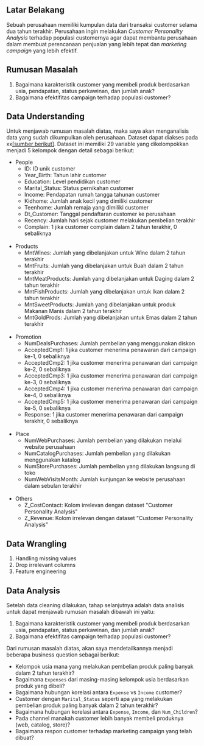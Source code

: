 ## **Latar Belakang**

Sebuah perusahaan memiliki kumpulan data dari transaksi customer selama dua tahun terakhir. Perusahaan ingin melakukan *Customer Personality Analysis* terhadap populasi customernya agar dapat membantu perusahaan dalam membuat perencanaan penjualan yang lebih tepat dan *marketing campaign* yang lebih efektif.

## **Rumusan Masalah**

1. Bagaimana karakteristik customer yang membeli produk berdasarkan usia, pendapatan, status perkawinan, dan jumlah anak?
2. Bagaimana efektifitas campaign terhadap populasi customer?

## **Data Understanding**

Untuk menjawab rumusan masalah diatas, maka saya akan menganalisis data yang sudah dikumpulkan oleh perusahaan. Dataset dapat diakses pada xx[[sumber berikut]](https://www.kaggle.com/datasets/imakash3011/customer-personality-analysis). Dataset ini memiliki 29 variable yang dikelompokkan menjadi 5 kelompok dengan detail sebagai berikut:

* People
    - ID: ID unik customer
    - Year_Birth: Tahun lahir customer
    - Education: Level pendidikan customer
    - Marital_Status: Status pernikahan customer
    - Income: Pendapatan rumah tangga tahunan customer
    - Kidhome: Jumlah anak kecil yang dimiliki customer
    - Teenhome: Jumlah remaja yang dimiliki customer
    - Dt_Customer: Tanggal pendaftaran customer ke perusahaan
    - Recency: Jumlah hari sejak customer melakukan pembelian terakhir
    - Complain: 1 jika customer complain dalam 2 tahun terakhir, 0 sebaliknya
<br><br>
* Products
    - MntWines: Jumlah yang dibelanjakan untuk Wine dalam 2 tahun terakhir
    - MntFruits: Jumlah yang dibelanjakan untuk Buah dalam 2 tahun terakhir
    - MntMeatProducts: Jumlah yang dibelanjakan untuk Daging dalam 2 tahun terakhir
    - MntFishProducts: Jumlah yang dibelanjakan untuk Ikan dalam 2 tahun terakhir
    - MntSweetProducts: Jumlah yang dibelanjakan untuk produk Makanan Manis dalam 2 tahun terakhir
    - MntGoldProds: Jumlah yang dibelanjakan untuk Emas dalam 2 tahun terakhir
<br><br>
* Promotion
    - NumDealsPurchases: Jumlah pembelian yang menggunakan diskon
    - AcceptedCmp1: 1 jika customer menerima penawaran dari campaign ke-1, 0 sebaliknya
    - AcceptedCmp2: 1 jika customer menerima penawaran dari campaign ke-2, 0 sebaliknya
    - AcceptedCmp3: 1 jika customer menerima penawaran dari campaign ke-3, 0 sebaliknya 
    - AcceptedCmp4: 1 jika customer menerima penawaran dari campaign ke-4, 0 sebaliknya
    - AcceptedCmp5: 1 jika customer menerima penawaran dari campaign ke-5, 0 sebaliknya
    - Response: 1 jika customer menerima penawaran dari campaign terakhir, 0 sebaliknya
<br><br>
* Place
    - NumWebPurchases: Jumlah pembelian yang dilakukan melalui website perusahaan
    - NumCatalogPurchases: Jumlah pembelian yang dilakukan menggunakan katalog
    - NumStorePurchases: Jumlah pembelian yang dilakukan langsung di toko
    - NumWebVisitsMonth: Jumlah kunjungan ke website perusahaan dalam sebulan terakhir
<br><br>
* Others
    - Z_CostContact: Kolom irrelevan dengan dataset "Customer Personality Analysis"
    - Z_Revenue: Kolom irrelevan dengan dataset "Customer Personality Analysis"

## Data Wrangling

1. Handling missing values
2. Drop irrelevant columns
3. Feature engineering

## **Data Analysis**

Setelah data cleaning dilakukan, tahap selanjutnya adalah data analisis untuk dapat menjawab rumusan masalah dibawah ini yaitu:
1. Bagaimana karakteristik customer yang membeli produk berdasarkan usia, pendapatan, status perkawinan, dan jumlah anak?
2. Bagaimana efektifitas campaign terhadap populasi customer?

Dari rumusan masalah diatas, akan saya mendetailkannya menjadi beberapa business question sebagai berikut:
- Kelompok usia mana yang melakukan pembelian produk paling banyak dalam 2 tahun terakhir?
- Bagaimana `Expenses` dari masing-masing kelompok usia berdasarkan produk yang dibeli?
- Bagaimana hubungan korelasi antara `Expense` vs `Income` customer?
- Customer dengan `Marital_Status` seperti apa yang melakukan pembelian produk paling banyak dalam 2 tahun terakhir?
- Bagaimana hubungan korelasi antara `Expense`, `Income`, dan `Num_Children`?
- Pada channel manakah customer lebih banyak membeli produknya (web, catalog, store)?
- Bagaimana respon customer terhadap marketing campaign yang telah dibuat? 
